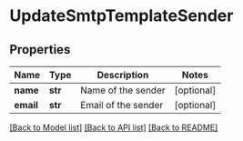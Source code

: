 # UpdateSmtpTemplateSender

## Properties
Name | Type | Description | Notes
------------ | ------------- | ------------- | -------------
**name** | **str** | Name of the sender | [optional] 
**email** | **str** | Email of the sender | [optional] 

[[Back to Model list]](../README.md#documentation-for-models) [[Back to API list]](../README.md#documentation-for-api-endpoints) [[Back to README]](../README.md)



